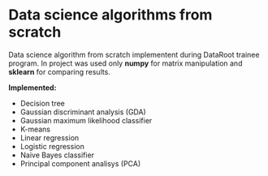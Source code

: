 # Data science algorithms from scratch
Data science algorithm from scratch implementent during DataRoot trainee program.
In project was used only **numpy** for matrix manipulation and **sklearn** for comparing results.

**Implemented:**
- Decision tree
- Gaussian discriminant analysis (GDA)
- Gaussian maximum likelihood classifier
- K-means
- Linear regression
- Logistic regression
- Naive Bayes classifier
- Principal component analisys (PCA)
